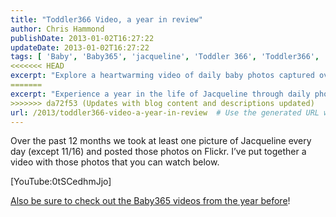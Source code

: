 ```yaml
---
title: "Toddler366 Video, a year in review"
author: Chris Hammond
publishDate: 2013-01-02T16:27:22
updateDate: 2013-01-02T16:27:22
tags: [ 'Baby', 'Baby365', 'jacqueline', 'Toddler 366', 'Toddler366', 'Video' ]
<<<<<<< HEAD
excerpt: "Explore a heartwarming video of daily baby photos captured over a year. Don't miss the journey of Baby365 captured in 2011."
=======
excerpt: "Experience a year in the life of Jacqueline through daily photos on Flickr! Watch the heartwarming video compilation now. #Baby365 #FamilyMemories"
>>>>>>> da72f53 (Updates with blog content and descriptions updated)
url: /2013/toddler366-video-a-year-in-review  # Use the generated URL with year
---
```

<p>Over the past 12 months we took at least one picture of Jacqueline every day (except 11/16) and posted those photos on Flickr. I’ve put together a video with those photos that you can watch below.</p>  <p>[YouTube:0tSCedhmJjo]</p>  <p><a href="https://www.chrishammond.com/blog/itemid/2309/baby365-year-of-baby-photos-2011" target="_blank">Also be sure to check out the Baby365 videos from the year before</a>!</p>


